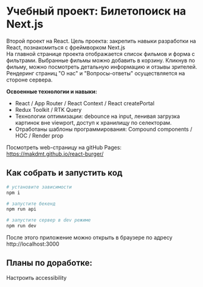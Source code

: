 # Учебный проект: Билетопоиск на Next.js
Второй проект на React.
Цель проекта: закрепить навыки разработки на React, познакомиться с фреймворком Next.js<br>
На главной странице проекта отображается список фильмов и форма с фильтрами. Выбранные фильмы можно добавить в корзину. Кликнув по фильму, можно посмотреть детальную информацию и отзывы зрителей. Рендеринг страниц "О нас" и "Вопросы-ответы" осуществляется на стороне сервера.


**Освоенные технологии и навыки:**
- React / App Router / React Context / React createPortal
- Redux Toolkit / RTK Query
- Технологии оптимизации: debounce на input, ленивая загрузка картинок вне viewport, доступ к хранилищу по селекторам.
- Отработаны шаблоны программирования: Compound components / HOC / Render prop

Посмотреть web-страницу на gitHub Pages: https://makdmt.github.io/react-burger/

## Как собрать и запустить код

```sh
# установите зависимости
npm i

# запустите бекенд
npm run api

# запустите сервер в dev режиме
npm run dev
```
После этого приложение можно открыть в браузере по адресу http://localhost:3000

## Планы по доработке:
Настроить accessibility
